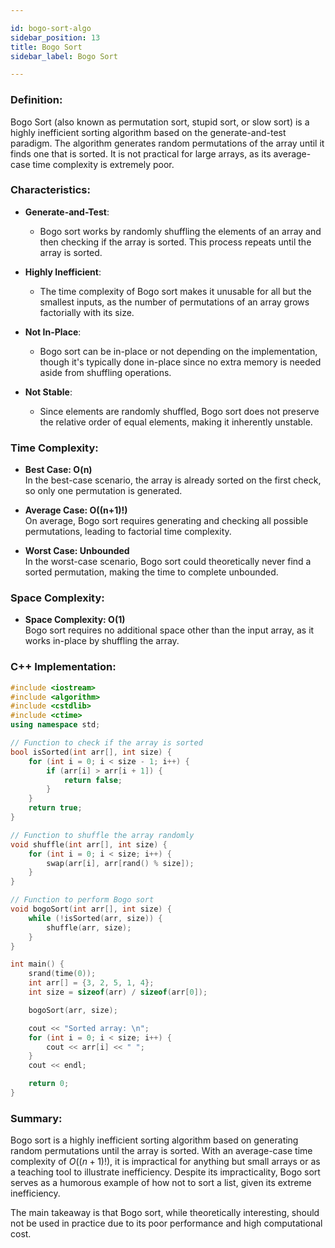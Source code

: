 ```yaml
---

id: bogo-sort-algo  
sidebar_position: 13
title: Bogo Sort  
sidebar_label: Bogo Sort  

---
```


### Definition:

Bogo Sort (also known as permutation sort, stupid sort, or slow sort) is a highly inefficient sorting algorithm based on the generate-and-test paradigm. The algorithm generates random permutations of the array until it finds one that is sorted. It is not practical for large arrays, as its average-case time complexity is extremely poor.

### Characteristics:

- **Generate-and-Test**:
  - Bogo sort works by randomly shuffling the elements of an array and then checking if the array is sorted. This process repeats until the array is sorted.
  
- **Highly Inefficient**:
  - The time complexity of Bogo sort makes it unusable for all but the smallest inputs, as the number of permutations of an array grows factorially with its size.
  
- **Not In-Place**:
  - Bogo sort can be in-place or not depending on the implementation, though it's typically done in-place since no extra memory is needed aside from shuffling operations.

- **Not Stable**:
  - Since elements are randomly shuffled, Bogo sort does not preserve the relative order of equal elements, making it inherently unstable.

### Time Complexity:

- **Best Case: O(n)**  
  In the best-case scenario, the array is already sorted on the first check, so only one permutation is generated.

- **Average Case: O((n+1)!)**  
  On average, Bogo sort requires generating and checking all possible permutations, leading to factorial time complexity.

- **Worst Case: Unbounded**  
  In the worst-case scenario, Bogo sort could theoretically never find a sorted permutation, making the time to complete unbounded.

### Space Complexity:

- **Space Complexity: O(1)**  
  Bogo sort requires no additional space other than the input array, as it works in-place by shuffling the array.

### C++ Implementation:

```cpp
#include <iostream>
#include <algorithm>
#include <cstdlib>
#include <ctime>
using namespace std;

// Function to check if the array is sorted
bool isSorted(int arr[], int size) {
    for (int i = 0; i < size - 1; i++) {
        if (arr[i] > arr[i + 1]) {
            return false;
        }
    }
    return true;
}

// Function to shuffle the array randomly
void shuffle(int arr[], int size) {
    for (int i = 0; i < size; i++) {
        swap(arr[i], arr[rand() % size]);
    }
}

// Function to perform Bogo sort
void bogoSort(int arr[], int size) {
    while (!isSorted(arr, size)) {
        shuffle(arr, size);
    }
}

int main() {
    srand(time(0));
    int arr[] = {3, 2, 5, 1, 4};
    int size = sizeof(arr) / sizeof(arr[0]);

    bogoSort(arr, size);

    cout << "Sorted array: \n";
    for (int i = 0; i < size; i++) {
        cout << arr[i] << " ";
    }
    cout << endl;

    return 0;
}
```

### Summary:

Bogo sort is a highly inefficient sorting algorithm based on generating random permutations until the array is sorted. With an average-case time complexity of $O((n+1)!)$, it is impractical for anything but small arrays or as a teaching tool to illustrate inefficiency. Despite its impracticality, Bogo sort serves as a humorous example of how not to sort a list, given its extreme inefficiency.

The main takeaway is that Bogo sort, while theoretically interesting, should not be used in practice due to its poor performance and high computational cost.

